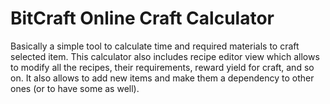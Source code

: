 # BitCraft Online Craft Calculator

Basically a simple tool to calculate time and required materials to craft selected item. This calculator also includes recipe editor view which allows to modify all the recipes, their requirements, reward yield for craft, and so on. It also allows to add new items and make them a dependency to other ones (or to have some as well).
